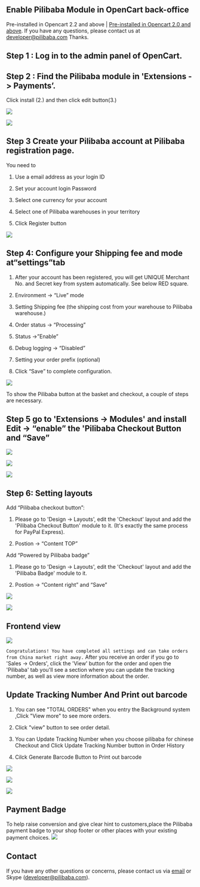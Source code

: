 ## Enable Pilibaba Module in OpenCart back-office

Pre-installed in Opencart 2.2 and above | [Pre-installed in Opencart 2.0 and above](install-pilibaba-in-opencart2.html).
If you have any questions, please contact us at [developer@pilibaba.com](mailto:developer@pilibaba.com) Thanks.
## Step 1 : Log in to the admin panel of OpenCart.

## Step 2 : Find the Pilibaba module in 'Extensions -> Payments’.

Click install (2.) and then click edit button(3.)

![](http://api.pilibaba.com/doc/img/opencart/step1.png)

![](http://api.pilibaba.com/doc/img/opencart/step2.png)

## Step 3 Create your Pilibaba account at Pilibaba registration page.

You need to

1. Use a email address as your login ID

2. Set your account login Password

3. Select one currency for your account

4. Select one of Pilibaba warehouses in your territory

5. Click Register button

![](http://api.pilibaba.com/doc/img/opencart/step3.png)

## Step 4: Configure your Shipping fee and mode at“settings”tab

1. After your account has been registered, you will get UNIQUE Merchant No. and Secret key from system automatically. See below RED square.

2. Environment -> “Live” mode

3. Setting Shipping fee (the shipping cost from your warehouse to Pilibaba warehouse.)

4. Order status -> “Processing”

5. Status ->”Enable”

6. Debug logging -> “Disabled”

7. Setting your order prefix (optional)

8. Click “Save” to complete configuration.

![](http://api.pilibaba.com/doc/img/opencart/step4.png)

To show the Pilibaba button at the basket and checkout, a couple of steps are necessary.

## Step 5 go to 'Extensions -> Modules' and install Edit -> “enable” the 'Pilibaba Checkout Button and “Save”

![](http://api.pilibaba.com/doc/img/opencart/step5-1.png)

![](http://api.pilibaba.com/doc/img/opencart/step5-2.png)

![](http://api.pilibaba.com/doc/img/opencart/step5-3.png)

## Step 6: Setting layouts

Add “Pilibaba checkout button”:

1. Please go to 'Design -> Layouts', edit the 'Checkout' layout and add the 'Pilibaba Checkout Button' module to it. (It's exactly the same process for PayPal Express).

2. Postion -> “Content TOP”

Add “Powered by Pilibaba badge”

1. Please go to 'Design -> Layouts', edit the 'Checkout' layout and add the 'Pilibaba Badge' module to it.

2. Postion -> “Content right” and “Save”

![](http://api.pilibaba.com/doc/img/opencart/step6-1.png)

![](http://api.pilibaba.com/doc/img/opencart/step6-2.png)

## Frontend view

![](http://api.pilibaba.com/doc/img/opencart/frontstep1.png)

`Congratulations! You have completed all settings and can take orders from China market right away.`
After you receive an order if you go to 'Sales -> Orders', click the 'View' button for the order and open the 'Pilibaba' tab you'll see a section where you can update the tracking number, as well as view more information about the order.
## Update Tracking Number And Print out barcode

1. You can see "TOTAL ORDERS" when you entry the Background system ,Click "View more" to see more orders.

2. Click "view" button to see order detail.

3. You can Update Tracking Number when you choose pilibaba for chinese Checkout and Click Update Tracking Number button in Order History

4. Cilck Generate Barcode Button to Print out barcode

![](http://api.pilibaba.com/doc/img/opencart/step7-1.png)

![](http://api.pilibaba.com/doc/img/opencart/step7-2.png)

![](http://api.pilibaba.com/doc/img/opencart/step7-3.png)

## Payment Badge 
To help raise conversion and give clear hint to customers,place the Pilibaba payment badge to your shop footer or other places with your existing payment choices.
![](http://api.pilibaba.com/doc/img/20151130/badge.png)

## Contact

If you have any other questions or concerns, please contact us via [email](mailto:developer@pilibaba.com) or Skype (developer@pilibaba.com).
